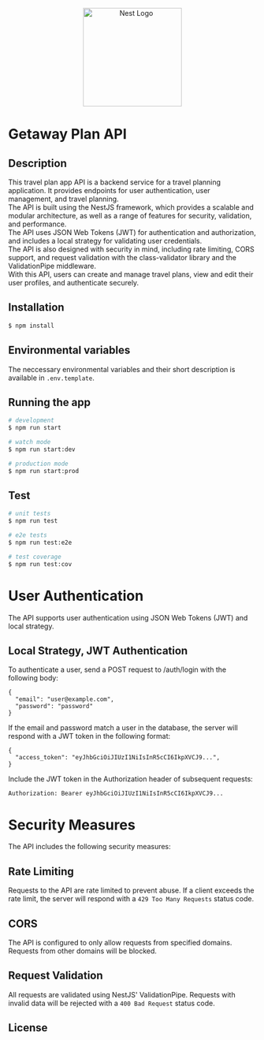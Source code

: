 <p align="center">
  <a href="http://nestjs.com/" target="blank">
    <img src="https://nestjs.com/img/logo-small.svg" width="200" alt="Nest Logo" />
  </a>
</p>

<!-- <p align="center">
  A progressive <a href="http://nodejs.org" target="_blank">Node.js</a> framework for building efficient and scalable server-side applications.
</p> -->

# Getaway Plan API

## Description

This travel plan app API is a backend service for a travel planning application. It provides endpoints for user authentication, user management, and travel planning.<br />
The API is built using the NestJS framework, which provides a scalable and modular architecture, as well as a range of features for security, validation, and performance.<br />
The API uses JSON Web Tokens (JWT) for authentication and authorization, and includes a local strategy for validating user credentials.<br />
The API is also designed with security in mind, including rate limiting, CORS support, and request validation with the class-validator library and the ValidationPipe middleware.<br />
With this API, users can create and manage travel plans, view and edit their user profiles, and authenticate securely.

## Installation

```bash
$ npm install
```

## Environmental variables

The neccessary environmental variables and their short description is available in `.env.template`.

## Running the app

```bash
# development
$ npm run start

# watch mode
$ npm run start:dev

# production mode
$ npm run start:prod
```

## Test

```bash
# unit tests
$ npm run test

# e2e tests
$ npm run test:e2e

# test coverage
$ npm run test:cov
```

# User Authentication

The API supports user authentication using JSON Web Tokens (JWT) and local strategy.

## Local Strategy, JWT Authentication

To authenticate a user, send a POST request to /auth/login with the following body:

```
{
  "email": "user@example.com",
  "password": "password"
}
```

If the email and password match a user in the database, the server will respond with a JWT token in the following format:

```
{
  "access_token": "eyJhbGciOiJIUzI1NiIsInR5cCI6IkpXVCJ9...",
}
```

Include the JWT token in the Authorization header of subsequent requests:

```
Authorization: Bearer eyJhbGciOiJIUzI1NiIsInR5cCI6IkpXVCJ9...
```

# Security Measures

The API includes the following security measures:

## Rate Limiting

Requests to the API are rate limited to prevent abuse. If a client exceeds the rate limit, the server will respond with a `429 Too Many Requests` status code.

## CORS

The API is configured to only allow requests from specified domains. Requests from other domains will be blocked.

## Request Validation

All requests are validated using NestJS' ValidationPipe. Requests with invalid data will be rejected with a `400 Bad Request` status code.

## License
